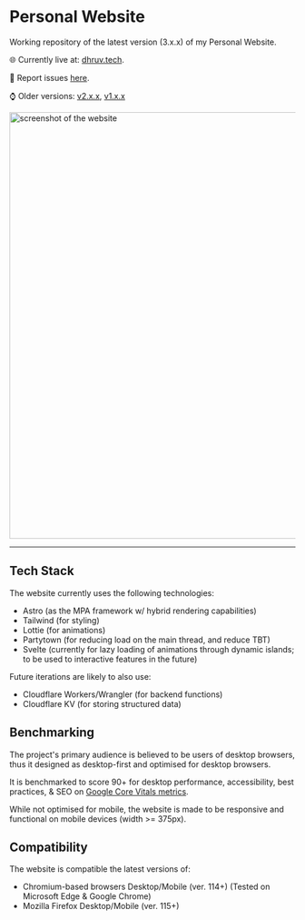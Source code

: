 # Personal Website

Working repository of the latest version (3.x.x) of my Personal Website.

🌐 Currently live at: [dhruv.tech](https://dhruv.tech/).

📝 Report issues [here](https://github.com/dhruv-tech/dhruv.tech/issues).

⌚ Older versions: [v2.x.x](https://github.com/dhruv-tech/dhruv.tech_v2), [v1.x.x](https://github.com/dhruv-tech/dhruv.tech_v1)

<img alt="screenshot of the website" src="https://github.com/dhruv-tech/dhruv.tech/assets/26849655/526a34d5-1013-47ba-bb6d-51e3ba617753" width="750">

---

## Tech Stack

The website currently uses the following technologies:

* Astro (as the MPA framework w/ hybrid rendering capabilities)
* Tailwind (for styling)
* Lottie (for animations)
* Partytown (for reducing load on the main thread, and reduce TBT)
* Svelte (currently for lazy loading of animations through dynamic islands; to be used to interactive features in the future)

Future iterations are likely to also use:

* Cloudflare Workers/Wrangler (for backend functions)
* Cloudflare KV (for storing structured data)

## Benchmarking

The project's primary audience is believed to be users of desktop browsers, thus it designed as desktop-first and optimised for desktop browsers.

It is benchmarked to score 90+ for desktop performance, accessibility, best practices, & SEO on [Google Core Vitals metrics](pagespeed.web.dev).

While not optimised for mobile, the website is made to be responsive and functional on mobile devices (width >= 375px).

## Compatibility

The website is compatible the latest versions of:

* Chromium-based browsers Desktop/Mobile (ver. 114+) (Tested on Microsoft Edge & Google Chrome)
* Mozilla Firefox Desktop/Mobile (ver. 115+)


